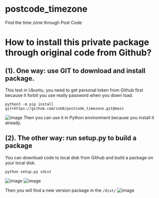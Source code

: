 # postcode_timezone
Find the time zone through Post Code
# How to install this private package through original code from Github?
## (1). One way: use GIT to download and install package.
This test in Ubuntu, you need to get personal token from Github first because it forbit you use really password when you down load.
~~~
python3 -m pip install git+https://github.com/zsb8/postcode_timezone.git@main
~~~
![image](https://user-images.githubusercontent.com/75282285/179816321-c6aa744a-f09a-470b-9f43-0b7606f24905.png)
Then you can use it in Python environment because you install it already. 

## (2). The other way: run setup.py to build a package
You can download code to local disk from Github and build a package on your local disk.
~~~
python setup.py sdist
~~~
![image](https://user-images.githubusercontent.com/75282285/165078786-06dd2348-bb1a-42c1-9f07-d4c23ecab420.png)
![image](https://user-images.githubusercontent.com/75282285/165078866-5b21eac0-4628-4ad4-92d9-26bca1425146.png)

Then you will find a new version package in the `/dist/`
![image](https://user-images.githubusercontent.com/75282285/165078607-5a4377e1-5461-4e35-91b3-090f82b7759e.png)

